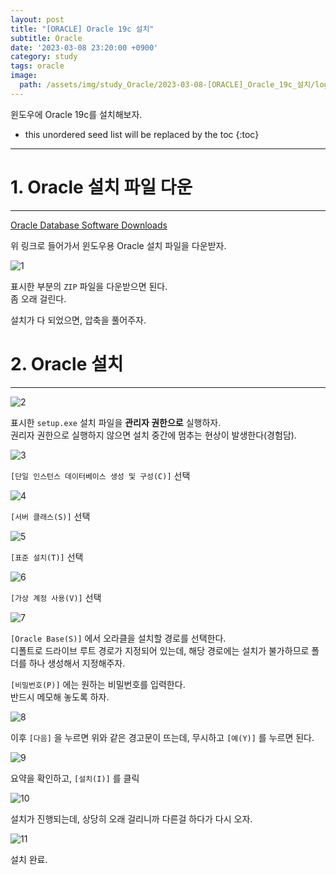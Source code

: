 ```yaml
---
layout: post
title: "[ORACLE] Oracle 19c 설치"
subtitle: Oracle
date: '2023-03-08 23:20:00 +0900'
category: study
tags: oracle
image:
  path: /assets/img/study_Oracle/2023-03-08-[ORACLE]_Oracle_19c_설치/logo.png
---
```


윈도우에 Oracle 19c를 설치해보자.

<!--more-->

* this unordered seed list will be replaced by the toc
{:toc}

<hr/>

# 1. Oracle 설치 파일 다운
---

[Oracle Database Software Downloads](https://www.oracle.com/kr/database/technologies/oracle-database-software-downloads.html)

위 링크로 들어가서 윈도우용 Oracle 설치 파일을 다운받자.

![1](/assets/img/study_Oracle/2023-03-08-[ORACLE]_Oracle_19c_설치/1.png)

표시한 부분의 `ZIP` 파일을 다운받으면 된다.<br>
좀 오래 걸린다.<br>

설치가 다 되었으면, 압축을 풀어주자.

# 2. Oracle 설치
---

![2](/assets/img/study_Oracle/2023-03-08-[ORACLE]_Oracle_19c_설치/2.png)

표시한 `setup.exe` 설치 파일을 **관리자 권한으로** 실행하자.<br>
권리자 권한으로 실행하지 않으면 설치 중간에 멈추는 현상이 발생한다(경험담).

![3](/assets/img/study_Oracle/2023-03-08-[ORACLE]_Oracle_19c_설치/3.png)

`[단일 인스턴스 데이터베이스 생성 및 구성(C)]` 선택

![4](/assets/img/study_Oracle/2023-03-08-[ORACLE]_Oracle_19c_설치/4.png)

`[서버 클래스(S)]` 선택

![5](/assets/img/study_Oracle/2023-03-08-[ORACLE]_Oracle_19c_설치/5.png)

`[표준 설치(T)]` 선택

![6](/assets/img/study_Oracle/2023-03-08-[ORACLE]_Oracle_19c_설치/6.png)

`[가상 계정 사용(V)]` 선택

![7](/assets/img/study_Oracle/2023-03-08-[ORACLE]_Oracle_19c_설치/7.png)

`[Oracle Base(S)]` 에서 오라클을 설치할 경로를 선택한다.<br>
디폴트로 드라이브 루트 경로가 지정되어 있는데, 해당 경로에는 설치가 불가하므로 폴더를 하나 생성해서 지정해주자.

`[비밀번호(P)]` 에는 원하는 비밀번호를 입력한다.<br>
반드시 메모해 놓도록 하자.

![8](/assets/img/study_Oracle/2023-03-08-[ORACLE]_Oracle_19c_설치/8.png)

이후 `[다음]` 을 누르면 위와 같은 경고문이 뜨는데, 무시하고 `[예(Y)]` 를 누르면 된다.

![9](/assets/img/study_Oracle/2023-03-08-[ORACLE]_Oracle_19c_설치/9.png)

요약을 확인하고, `[설치(I)]` 를 클릭

![10](/assets/img/study_Oracle/2023-03-08-[ORACLE]_Oracle_19c_설치/10.png)

설치가 진행되는데, 상당히 오래 걸리니까 다른걸 하다가 다시 오자.<br>

![11](/assets/img/study_Oracle/2023-03-08-[ORACLE]_Oracle_19c_설치/11.png)

설치 완료.